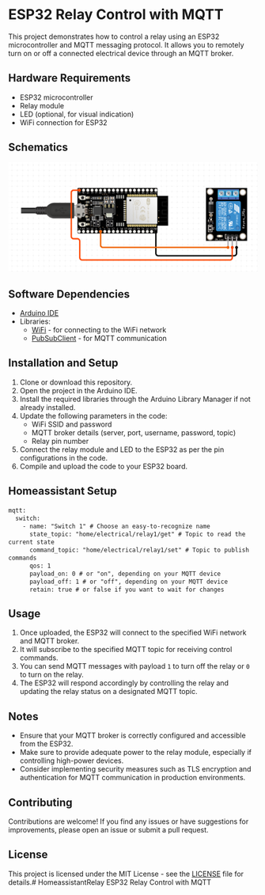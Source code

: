 # ESP32 Relay Control with MQTT

This project demonstrates how to control a relay using an ESP32 microcontroller and MQTT messaging protocol. It allows you to remotely turn on or off a connected electrical device through an MQTT broker.

## Hardware Requirements

- ESP32 microcontroller
- Relay module
- LED (optional, for visual indication)
- WiFi connection for ESP32

## Schematics

![schematics](Schematics.png "Schematics")

## Software Dependencies

- [Arduino IDE](https://www.arduino.cc/en/software)
- Libraries:
  - [WiFi](https://www.arduino.cc/en/Reference/WiFi) - for connecting to the WiFi network
  - [PubSubClient](https://pubsubclient.knolleary.net/) - for MQTT communication

## Installation and Setup

1. Clone or download this repository.
2. Open the project in the Arduino IDE.
3. Install the required libraries through the Arduino Library Manager if not already installed.
4. Update the following parameters in the code:
   - WiFi SSID and password
   - MQTT broker details (server, port, username, password, topic)
   - Relay pin number
5. Connect the relay module and LED to the ESP32 as per the pin configurations in the code.
6. Compile and upload the code to your ESP32 board.

## Homeassistant Setup

```
mqtt:
  switch:
    - name: "Switch 1" # Choose an easy-to-recognize name
      state_topic: "home/electrical/relay1/get" # Topic to read the current state
      command_topic: "home/electrical/relay1/set" # Topic to publish commands
      qos: 1
      payload_on: 0 # or "on", depending on your MQTT device
      payload_off: 1 # or "off", depending on your MQTT device
      retain: true # or false if you want to wait for changes
```

## Usage

1. Once uploaded, the ESP32 will connect to the specified WiFi network and MQTT broker.
2. It will subscribe to the specified MQTT topic for receiving control commands.
3. You can send MQTT messages with payload `1` to turn off the relay or `0` to turn on the relay.
4. The ESP32 will respond accordingly by controlling the relay and updating the relay status on a designated MQTT topic.

## Notes

- Ensure that your MQTT broker is correctly configured and accessible from the ESP32.
- Make sure to provide adequate power to the relay module, especially if controlling high-power devices.
- Consider implementing security measures such as TLS encryption and authentication for MQTT communication in production environments.

## Contributing

Contributions are welcome! If you find any issues or have suggestions for improvements, please open an issue or submit a pull request.

## License

This project is licensed under the MIT License - see the [LICENSE](LICENSE) file for details.# HomeassistantRelay
ESP32 Relay Control with MQTT
